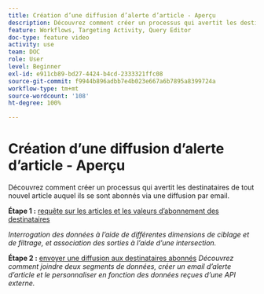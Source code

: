 ```yaml
---
title: Création d’une diffusion d’alerte d’article - Aperçu
description: Découvrez comment créer un processus qui avertit les destinataires de tout nouvel article auquel ils se sont abonnés via une diffusion par email.
feature: Workflows, Targeting Activity, Query Editor
doc-type: feature video
activity: use
team: DOC
role: User
level: Beginner
exl-id: e911cb89-bd27-4424-b4cd-2333321ffc08
source-git-commit: f9944b896adbb7e4b023e667a6b7895a8399724a
workflow-type: tm+mt
source-wordcount: '108'
ht-degree: 100%

---
```


# Création d’une diffusion d’alerte d’article - Aperçu

Découvrez comment créer un processus qui avertit les destinataires de tout nouvel article auquel ils se sont abonnés via une diffusion par email.

**Étape 1 :** [requête sur les articles et les valeurs d’abonnement des destinataires](/help/tutorial-use-soap-apis/query-articles-and-recipient-subscription-values.md)

*Interrogation des données à l’aide de différentes dimensions de ciblage et de filtrage, et association des sorties à l’aide d’une intersection.*

**Étape 2 :** [envoyer une diffusion aux destinataires abonnés](/help/tutorial-use-soap-apis/send-delivery-to-subscribed-recipients.md)
*Découvrez comment joindre deux segments de données, créer un email d’alerte d’article et le personnaliser en fonction des données reçues d’une API externe.*
